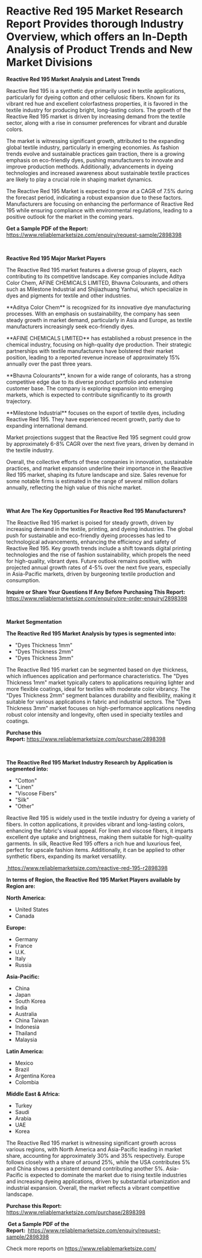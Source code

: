 <p><h1>Reactive Red 195 Market Research Report Provides thorough Industry Overview, which offers an In-Depth Analysis of Product Trends and New Market Divisions</h1></p><p><strong>Reactive Red 195 Market Analysis and Latest Trends</strong></p>
<p><p>Reactive Red 195 is a synthetic dye primarily used in textile applications, particularly for dyeing cotton and other cellulosic fibers. Known for its vibrant red hue and excellent colorfastness properties, it is favored in the textile industry for producing bright, long-lasting colors. The growth of the Reactive Red 195 market is driven by increasing demand from the textile sector, along with a rise in consumer preferences for vibrant and durable colors.</p><p>The market is witnessing significant growth, attributed to the expanding global textile industry, particularly in emerging economies. As fashion trends evolve and sustainable practices gain traction, there is a growing emphasis on eco-friendly dyes, pushing manufacturers to innovate and improve production methods. Additionally, advancements in dyeing technologies and increased awareness about sustainable textile practices are likely to play a crucial role in shaping market dynamics.</p><p>The Reactive Red 195 Market is expected to grow at a CAGR of 7.5% during the forecast period, indicating a robust expansion due to these factors. Manufacturers are focusing on enhancing the performance of Reactive Red 195 while ensuring compliance with environmental regulations, leading to a positive outlook for the market in the coming years.</p></p>
<p><strong>Get a Sample PDF of the Report:&nbsp;</strong> <a href="https://www.reliablemarketsize.com/enquiry/request-sample/2898398?utm_campaign=2804&utm_medium=2&utm_source=Github&utm_content=ia&utm_term=15032025&utm_id=reactive-red-195">https://www.reliablemarketsize.com/enquiry/request-sample/2898398</a></p>
<p>&nbsp;</p>
<p><strong>Reactive Red 195 Major Market Players</strong></p>
<p><p>The Reactive Red 195 market features a diverse group of players, each contributing to its competitive landscape. Key companies include Aditya Color Chem, AFINE CHEMICALS LIMITED, Bhavna Colourants, and others such as Milestone Industrial and Shijiazhuang Yanhui, which specialize in dyes and pigments for textile and other industries.</p><p>**Aditya Color Chem** is recognized for its innovative dye manufacturing processes. With an emphasis on sustainability, the company has seen steady growth in market demand, particularly in Asia and Europe, as textile manufacturers increasingly seek eco-friendly dyes. </p><p>**AFINE CHEMICALS LIMITED** has established a robust presence in the chemical industry, focusing on high-quality dye production. Their strategic partnerships with textile manufacturers have bolstered their market position, leading to a reported revenue increase of approximately 15% annually over the past three years.</p><p>**Bhavna Colourants**, known for a wide range of colorants, has a strong competitive edge due to its diverse product portfolio and extensive customer base. The company is exploring expansion into emerging markets, which is expected to contribute significantly to its growth trajectory.</p><p>**Milestone Industrial** focuses on the export of textile dyes, including Reactive Red 195. They have experienced recent growth, partly due to expanding international demand. </p><p>Market projections suggest that the Reactive Red 195 segment could grow by approximately 6-8% CAGR over the next five years, driven by demand in the textile industry.</p><p>Overall, the collective efforts of these companies in innovation, sustainable practices, and market expansion underline their importance in the Reactive Red 195 market, shaping its future landscape and size. Sales revenue for some notable firms is estimated in the range of several million dollars annually, reflecting the high value of this niche market.</p></p>
<p>&nbsp;</p>
<p><strong>What Are The Key Opportunities For Reactive Red 195 Manufacturers?</strong></p>
<p><p>The Reactive Red 195 market is poised for steady growth, driven by increasing demand in the textile, printing, and dyeing industries. The global push for sustainable and eco-friendly dyeing processes has led to technological advancements, enhancing the efficiency and safety of Reactive Red 195. Key growth trends include a shift towards digital printing technologies and the rise of fashion sustainability, which propels the need for high-quality, vibrant dyes. Future outlook remains positive, with projected annual growth rates of 4-5% over the next five years, especially in Asia-Pacific markets, driven by burgeoning textile production and consumption.</p></p>
<p><strong>Inquire or Share Your Questions If Any Before Purchasing This Report:</strong> <a href="https://www.reliablemarketsize.com/enquiry/pre-order-enquiry/2898398?utm_campaign=2804&utm_medium=2&utm_source=Github&utm_content=ia&utm_term=15032025&utm_id=reactive-red-195">https://www.reliablemarketsize.com/enquiry/pre-order-enquiry/2898398</a></p>
<p>&nbsp;</p>
<p><strong>Market Segmentation</strong></p>
<p><strong>The Reactive Red 195 Market Analysis by types is segmented into:</strong></p>
<p><ul><li>"Dyes Thickness 1mm"</li><li>"Dyes Thickness 2mm"</li><li>"Dyes Thickness 3mm"</li></ul></p>
<p><p>The Reactive Red 195 market can be segmented based on dye thickness, which influences application and performance characteristics. The "Dyes Thickness 1mm" market typically caters to applications requiring lighter and more flexible coatings, ideal for textiles with moderate color vibrancy. The "Dyes Thickness 2mm" segment balances durability and flexibility, making it suitable for various applications in fabric and industrial sectors. The "Dyes Thickness 3mm" market focuses on high-performance applications needing robust color intensity and longevity, often used in specialty textiles and coatings.</p></p>
<p><strong>Purchase this Report:&nbsp;</strong><a href="https://www.reliablemarketsize.com/purchase/2898398?utm_campaign=2804&utm_medium=2&utm_source=Github&utm_content=ia&utm_term=15032025&utm_id=reactive-red-195">https://www.reliablemarketsize.com/purchase/2898398</a></p>
<p>&nbsp;</p>
<p><strong>The Reactive Red 195 Market Industry Research by Application is segmented into:</strong></p>
<p><ul><li>"Cotton"</li><li>"Linen"</li><li>"Viscose Fibers"</li><li>"Silk"</li><li>"Other"</li></ul></p>
<p><p>Reactive Red 195 is widely used in the textile industry for dyeing a variety of fibers. In cotton applications, it provides vibrant and long-lasting colors, enhancing the fabric's visual appeal. For linen and viscose fibers, it imparts excellent dye uptake and brightness, making them suitable for high-quality garments. In silk, Reactive Red 195 offers a rich hue and luxurious feel, perfect for upscale fashion items. Additionally, it can be applied to other synthetic fibers, expanding its market versatility.</p></p>
<p><a href="https://www.reliablemarketsize.com/reactive-red-195-r2898398?utm_campaign=2804&utm_medium=2&utm_source=Github&utm_content=ia&utm_term=15032025&utm_id=reactive-red-195">&nbsp;https://www.reliablemarketsize.com/reactive-red-195-r2898398</a></p>
<p><strong>In terms of Region, the Reactive Red 195 Market Players available by Region are:</strong></p>
<p>
    <p> <strong> North America: </strong>
        <ul>
            <li>United States</li>
            <li>Canada</li>
        </ul>
        </p> 
    <p> <strong> Europe: </strong>
        <ul>
            <li>Germany</li>
            <li>France</li>
            <li>U.K.</li>
            <li>Italy</li>
            <li>Russia</li>
        </ul>
        </p> 
    <p> <strong> Asia-Pacific: </strong>
        <ul>
            <li>China</li>
            <li>Japan</li>
            <li>South Korea</li>
            <li>India</li>
            <li>Australia</li>
            <li>China Taiwan</li>
            <li>Indonesia</li>
            <li>Thailand</li>
            <li>Malaysia</li>
        </ul>
        </p> 
    <p> <strong> Latin America: </strong>
        <ul>
            <li>Mexico</li>
            <li>Brazil</li>
            <li>Argentina Korea</li>
            <li>Colombia</li>
        </ul>
        </p> 
    <p> <strong> Middle East & Africa: </strong>
        <ul>
            <li>Turkey</li>
            <li>Saudi</li>
            <li>Arabia</li>
            <li>UAE</li>
            <li>Korea</li>
        </ul>
    </p>
    </p>
<p><p>The Reactive Red 195 market is witnessing significant growth across various regions, with North America and Asia-Pacific leading in market share, accounting for approximately 30% and 35% respectively. Europe follows closely with a share of around 25%, while the USA contributes 5% and China shows a persistent demand contributing another 5%. Asia-Pacific is expected to dominate the market due to rising textile industries and increasing dyeing applications, driven by substantial urbanization and industrial expansion. Overall, the market reflects a vibrant competitive landscape.</p></p>
<p><strong>Purchase this Report: </strong><a href="https://www.reliablemarketsize.com/purchase/2898398?utm_campaign=2804&utm_medium=2&utm_source=Github&utm_content=ia&utm_term=15032025&utm_id=reactive-red-195">https://www.reliablemarketsize.com/purchase/2898398</a></p>
<p>&nbsp;<strong>Get a Sample PDF of the Report:&nbsp;&nbsp;</strong><a href="https://www.reliablemarketsize.com/enquiry/request-sample/2898398?utm_campaign=2804&utm_medium=2&utm_source=Github&utm_content=ia&utm_term=15032025&utm_id=reactive-red-195">https://www.reliablemarketsize.com/enquiry/request-sample/2898398</a></p>
<p><strong></strong></p>
<p>Check more reports on <a href="https://www.reliablemarketsize.com/?utm_campaign=2804&utm_medium=2&utm_source=Github&utm_content=ia&utm_term=15032025&utm_id=reactive-red-195">https://www.reliablemarketsize.com/</a></p>